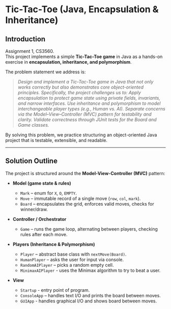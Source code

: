 # Tic-Tac-Toe (Java, Encapsulation & Inheritance)

## Introduction
Assignment 1, CS3560. <br/>
This project implements a simple **Tic-Tac-Toe game** in Java as a hands-on exercise in **encapsulation, inheritance, and polymorphism**.

The problem statement we address is:
> *Design and implement a Tic-Tac-Toe game in Java that not only works correctly but also demonstrates core object-oriented principles. Specifically, the project challenges us to:
Apply encapsulation to protect game state using private fields, invariants, and narrow interfaces.
Use inheritance and polymorphism to model interchangeable player types (e.g., Human vs. AI).
Separate concerns via the Model–View–Controller (MVC) pattern for testability and clarity.
Validate correctness through JUnit tests for the Board and Game classes.*

By solving this problem, we practice structuring an object-oriented Java project that is testable, extensible, and readable.

---

## Solution Outline
The project is structured around the **Model-View-Controller (MVC)** pattern:

- **Model (game state & rules)**
    - `Mark` – enum for `X`, `O`, `EMPTY`.
    - `Move` – immutable record of a single move (`row`, `col`, `mark`).
    - `Board` – encapsulates the grid, enforces valid moves, checks for winner/draw.

- **Controller / Orchestrator**
    - `Game` – runs the game loop, alternating between players, checking rules after each move.

- **Players (Inheritance & Polymorphism)**
    - `Player` – abstract base class with `nextMove(Board)`.
    - `HumanPlayer` – asks the user for input via console.
    - `RandomAIPlayer` – picks a random empty cell.
    - `MinimaxAIPlayer` - uses the Minimax algorithm to try to beat a user.

- **View**
    - `Startup` - entry point of program.
    - `ConsoleApp` – handles text I/O and prints the board between moves.
    - `GUIApp` - handles graphical I/O and shows board between moves.